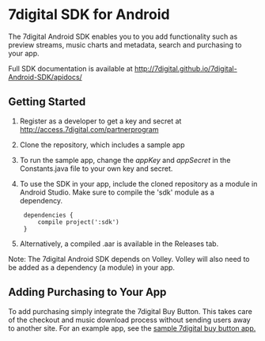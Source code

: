 # 7digital SDK for Android #

The 7digital Android SDK enables you to you add functionality such as preview streams, music charts and metadata, search and purchasing to your app.

Full SDK documentation is available at http://7digital.github.io/7digital-Android-SDK/apidocs/

## Getting Started ##

1. Register as a developer to get a key and secret at http://access.7digital.com/partnerprogram

2. Clone the repository, which includes a sample app

3. To run the sample app, change the _appKey_ and _appSecret_ in the Constants.java file to your own key and secret.

4. To use the SDK in your app, include the cloned repository as a module in Android Studio. Make sure to compile the 'sdk' module as a dependency.

		dependencies {
			compile project(':sdk')
		}

5. Alternatively, a compiled .aar is available in the Releases tab.


Note: The 7digital Android SDK depends on Volley. Volley will also need to be added as a dependency (a module) in your app.

## Adding Purchasing to Your App ##

To add purchasing simply integrate the 7digital Buy Button. This takes care of the checkout and music download process without sending users away to another site. For an example app, see the [sample 7digital buy button app.](https://github.com/7digital/7digital-android-buy-button-demo) 









